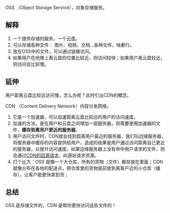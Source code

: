 OSS （Object Storage Service），对象存储服务。
## 解释
1. 一个提供存储的服务，一个云盘。
2. 可以存储各种文件： 图片、视频、文档...各种文件，啥都行。
3. 放在OSS中的文件，可以通过链接访问。
4. 如果用户在地理上离云盘的位置比较近，则访问较快；如果用户离云盘较远，则访问会比较慢。

## 延伸
用户距离云盘比较远访问慢，怎么办呢？此时引出CDN的概念。

CDN （Content Delivery Network）内容分发网络。
1. 它是一个加速器，可以加速距离云盘比较远的用户的访问速度。
2. 加速的方法，是在用户和云盘之间增加一层服务器，将需要使用加速器的文件，**缓存到离用户更近的服务器**。
3. 用户访问文件时，CDN就会找到距离用户最近的服务器，我们叫边缘服务器，将服务器中缓存的内容提供给用户，造成的结果是用户通过访问距离自己更近的服务器，以提升访问速度。如果边缘服务器上没有命中用户请求的文件，则会通过[CDN的回源请求](CDN的回源请求.md)，向源站请求资源。
4. 打个比方：OSS 就像一个大仓库，所有的货物（文件）都存放在里面；CDN 就像分布在各地的配送点，把仓库里的货物提前放到离客户近的小仓库（缓存），让客户能更快拿到货；

## 总结
OSS 是存储文件的，CDN 是帮你更快访问这些文件的！